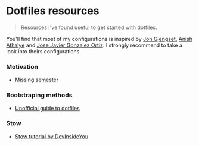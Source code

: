 # Dotfiles resources
> Resources I've found useful to get started with dotfiles.

You'll find that most of my configurations is inspired by [Jon Gjengset](https://github.com/jonhoo), [Anish Athalye](https://github.com/anishathalye/) and [Jose Javier Gonzalez Ortiz](https://github.com/jjgo). I strongly recommend to take a look into theirs configurations.

### Motivation
- [Missing semester](https://missing.csail.mit.edu/)

### Bootstraping methods
- [Unofficial guide to dotfiles](https://dotfiles.github.io/)

### Stow
- [Stow tutorial by DevInsideYou](https://www.youtube.com/watch?v=CFzEuBGPPPg)
